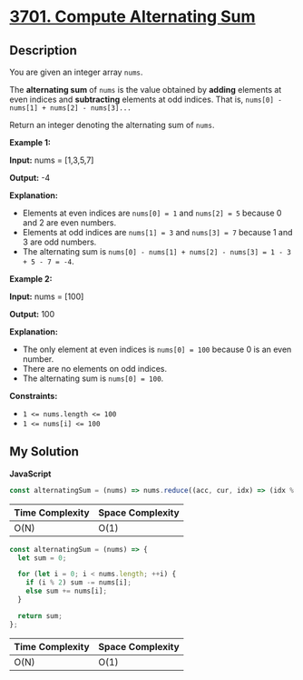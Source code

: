 # [3701. Compute Alternating Sum](https://leetcode.com/problems/compute-alternating-sum)

## Description

You are given an integer array `nums`.

The **alternating sum** of `nums` is the value obtained by **adding** elements at even indices and **subtracting** elements at odd indices. That is, `nums[0] - nums[1] + nums[2] - nums[3]...`

Return an integer denoting the alternating sum of `nums`.

**Example 1:**

**Input:** nums = \[1,3,5,7\]

**Output:** \-4

**Explanation:**

- Elements at even indices are `nums[0] = 1` and `nums[2] = 5` because 0 and 2 are even numbers.
- Elements at odd indices are `nums[1] = 3` and `nums[3] = 7` because 1 and 3 are odd numbers.
- The alternating sum is `nums[0] - nums[1] + nums[2] - nums[3] = 1 - 3 + 5 - 7 = -4`.

**Example 2:**

**Input:** nums = \[100\]

**Output:** 100

**Explanation:**

- The only element at even indices is `nums[0] = 100` because 0 is an even number.
- There are no elements on odd indices.
- The alternating sum is `nums[0] = 100`.

**Constraints:**

- `1 <= nums.length <= 100`
- `1 <= nums[i] <= 100`

## My Solution

**JavaScript**

```js
const alternatingSum = (nums) => nums.reduce((acc, cur, idx) => (idx % 2 ? acc - cur : acc + cur), 0);
```

| Time Complexity | Space Complexity |
| --------------- | ---------------- |
| O(N)            | O(1)             |

```js
const alternatingSum = (nums) => {
  let sum = 0;

  for (let i = 0; i < nums.length; ++i) {
    if (i % 2) sum -= nums[i];
    else sum += nums[i];
  }

  return sum;
};
```

| Time Complexity | Space Complexity |
| --------------- | ---------------- |
| O(N)            | O(1)             |
